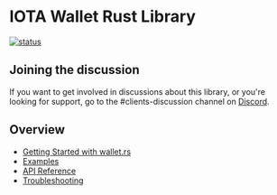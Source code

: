 # IOTA Wallet Rust Library

[![status](https://img.shields.io/badge/Status-Alpha-yellow.svg)](https://github.com/iotaledger/wallet.rs)

## Joining the discussion
If you want to get involved in discussions about this library, or you're looking for support, go to the #clients-discussion channel on [Discord](https://discord.iota.org).

## Overview

- [Getting Started with wallet.rs]()
- [Examples]()
- [API Reference]()
- [Troubleshooting]()

